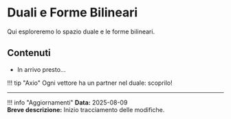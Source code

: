# Duali e Forme Bilineari

Qui esploreremo lo spazio duale e le forme bilineari.

## Contenuti

- In arrivo presto...

!!! tip "Axio"
    Ogni vettore ha un partner nel duale: scoprilo!

---

!!! info "Aggiornamenti"
    **Data:** 2025-08-09  
    **Breve descrizione:** Inizio tracciamento delle modifiche.

